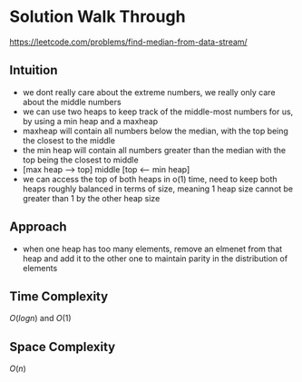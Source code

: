 # Solution Walk Through
https://leetcode.com/problems/find-median-from-data-stream/

## Intuition
- we dont really care about the extreme numbers, we really only care about the middle numbers
- we can use two heaps to keep track of the middle-most numbers for us, by using a min heap and a maxheap
- maxheap will contain all numbers below the median, with the top being the closest to the middle
- the min heap will contain all numbers greater than the median with the top being the closest to middle
- [max heap --> top] middle [top <-- min heap]
- we can access the top of both heaps in o(1) time, need to keep both heaps roughly balanced in terms of size, meaning 1 heap size cannot be greater than 1 by the other heap size

## Approach
- when one heap has too many elements, remove an elmenet from that heap and add it to the other one to maintain parity in the distribution of elements

## Time Complexity
$O(logn)$ and $O(1)$

## Space Complexity
$O(n)$



